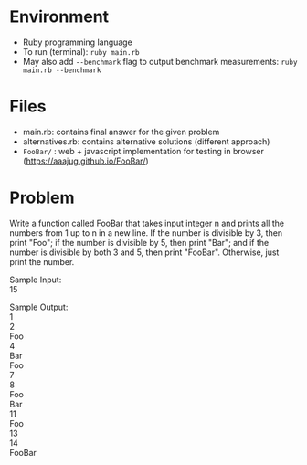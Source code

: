 # Environment
- Ruby programming language
- To run (terminal): `ruby main.rb`
- May also add `--benchmark` flag to output benchmark measurements:
  `ruby main.rb --benchmark`

# Files
- main.rb: contains final answer for the given problem
- alternatives.rb: contains alternative solutions (different approach)
- `FooBar/` : web + javascript implementation for testing in browser (https://aaajug.github.io/FooBar/) 

# Problem
Write a function called FooBar that takes input integer n and prints all the numbers from 1 up to n in a new line. If the number is divisible by 3, then print "Foo"; if the number is divisible by 5, then print "Bar"; and if the number is divisible by both 3 and 5, then print "FooBar". Otherwise, just print the number.

Sample Input:\
15

Sample Output:\
1\
2\
Foo\
4\
Bar\
Foo\
7\
8\
Foo\
Bar\
11\
Foo\
13\
14\
FooBar